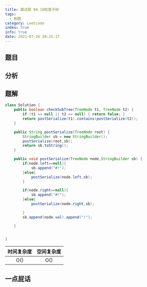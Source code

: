 ```yaml
---
title: 面试题 04.10检查子树
tags:
  - 刷题
category: Leetcode
index: true
info: true
date: 2021-07-26 10:25:17
---
```


<!-- more -->

## 题目



## 分析

## 题解

```java
class Solution {
    public boolean checkSubTree(TreeNode t1, TreeNode t2) {
        if (t1 == null || t2 == null) { return false; }
        return postSerialize(t1).contains(postSerialize(t2));
    }

    public String postSerialize(TreeNode root) {
        StringBuilder sb = new StringBuilder();
        postSerialize(root,sb);
        return sb.toString();
    }

    public void postSerialize(TreeNode node,StringBuilder sb) {
        if(node.left==null){
            sb.append("#!");
        }else{
            postSerialize(node.left,sb);
        }

        if(node.right==null){
            sb.append("#!");
        }else{
            postSerialize(node.right,sb);

        }
        sb.append(node.val).append("!");

    }


}
```

| 时间复杂度 | 空间复杂度 |
| :--------: | :--------: |
|    O()    |    O()    |



## 一点屁话
